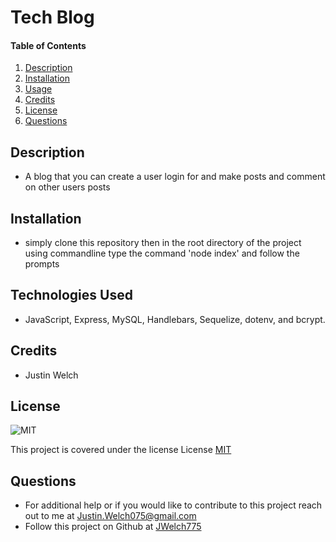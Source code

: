 # Tech Blog
  
#### Table of Contents
1. [Description](#description)
2. [Installation](#installation)
3. [Usage](#usage)
4. [Credits](#credits)
5. [License](#license)
6. [Questions](#questions)
## Description
* A blog that you can create a user login for and make posts and comment on other users posts
## Installation 
* simply clone this repository then in the root directory of the project using commandline type the command 'node index' and follow the prompts
## Technologies Used 
* JavaScript, Express, MySQL, Handlebars, Sequelize, dotenv, and bcrypt.
## Credits
* Justin Welch

## License
    
![MIT](https://img.shields.io/badge/license-MIT-blue.svg)

This project is covered under the license License [MIT](https://opensource.org/licenses/MIT)
    

## Questions
* For additional help or if you would like to contribute to this project reach out to me at Justin.Welch075@gmail.com
* Follow this project on Github at [JWelch775](https://github.com/JWelch775/tech-blog)